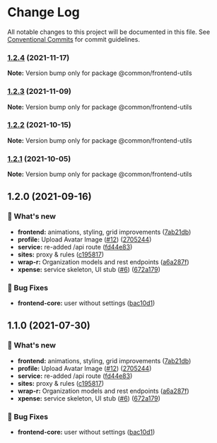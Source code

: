 # Change Log

All notable changes to this project will be documented in this file.
See [Conventional Commits](https://conventionalcommits.org) for commit guidelines.

### [1.2.4](https://github.com/furystack/multiverse/compare/@common/frontend-utils@1.2.3...@common/frontend-utils@1.2.4) (2021-11-17)

**Note:** Version bump only for package @common/frontend-utils






### [1.2.3](https://github.com/furystack/multiverse/compare/@common/frontend-utils@1.2.2...@common/frontend-utils@1.2.3) (2021-11-09)

**Note:** Version bump only for package @common/frontend-utils






### [1.2.2](https://github.com/furystack/multiverse/compare/@common/frontend-utils@1.2.1...@common/frontend-utils@1.2.2) (2021-10-15)

**Note:** Version bump only for package @common/frontend-utils






### [1.2.1](https://github.com/furystack/multiverse/compare/@common/frontend-utils@1.2.0...@common/frontend-utils@1.2.1) (2021-10-05)

**Note:** Version bump only for package @common/frontend-utils






## 1.2.0 (2021-09-16)


### 🚀 What's new

* **frontend:** animations, styling, grid improvements ([7ab21db](https://github.com/furystack/multiverse/commit/7ab21db79673308c440f1db41d5297f178653a00))
* **profile:** Upload Avatar Image ([#12](https://github.com/furystack/multiverse/issues/12)) ([2705244](https://github.com/furystack/multiverse/commit/2705244f3670f46f2529adc61156c8593e14fd6a))
* **service:** re-added /api route ([fd44e83](https://github.com/furystack/multiverse/commit/fd44e8335bf276e878424ee8c478e9681cc11e45))
* **sites:** proxy & rules ([c195817](https://github.com/furystack/multiverse/commit/c19581720f8c411466d9eed564d082fd99516047))
* **wrap-r:** Organization models and rest endpoints ([a6a287f](https://github.com/furystack/multiverse/commit/a6a287f5f067ef07de2e4fc6324598631da4fca3))
* **xpense:** service skeleton, UI stub ([#6](https://github.com/furystack/multiverse/issues/6)) ([672a179](https://github.com/furystack/multiverse/commit/672a17962a58641713651b0078a9fbcf05efc658))


### 🐛 Bug Fixes

* **frontend-core:** user without settings ([bac10d1](https://github.com/furystack/multiverse/commit/bac10d11c1bd44a90fc5d59c93787918181a94b1))




## 1.1.0 (2021-07-30)


### 🚀 What's new

* **frontend:** animations, styling, grid improvements ([7ab21db](https://github.com/furystack/multiverse/commit/7ab21db79673308c440f1db41d5297f178653a00))
* **profile:** Upload Avatar Image ([#12](https://github.com/furystack/multiverse/issues/12)) ([2705244](https://github.com/furystack/multiverse/commit/2705244f3670f46f2529adc61156c8593e14fd6a))
* **service:** re-added /api route ([fd44e83](https://github.com/furystack/multiverse/commit/fd44e8335bf276e878424ee8c478e9681cc11e45))
* **sites:** proxy & rules ([c195817](https://github.com/furystack/multiverse/commit/c19581720f8c411466d9eed564d082fd99516047))
* **wrap-r:** Organization models and rest endpoints ([a6a287f](https://github.com/furystack/multiverse/commit/a6a287f5f067ef07de2e4fc6324598631da4fca3))
* **xpense:** service skeleton, UI stub ([#6](https://github.com/furystack/multiverse/issues/6)) ([672a179](https://github.com/furystack/multiverse/commit/672a17962a58641713651b0078a9fbcf05efc658))


### 🐛 Bug Fixes

* **frontend-core:** user without settings ([bac10d1](https://github.com/furystack/multiverse/commit/bac10d11c1bd44a90fc5d59c93787918181a94b1))
